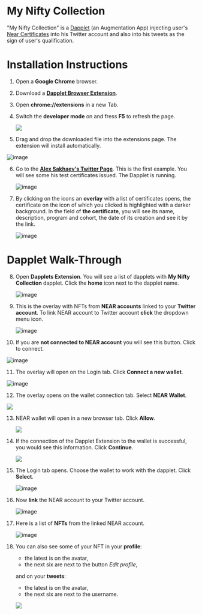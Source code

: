 # My Nifty Collection

"My Nifty Collection" is a [Dapplet](https://dapplets.org) (an Augmentation App) injecting user's [Near Certificates](https://learnnear.club/near-certified-developer-program-ncd/) into his Twitter account and also into his tweets as the sign of user's qualification.

# Installation Instructions

1. Open a **Google Chrome** browser.

2. Download a [**Dapplet Browser Extension**](https://github.com/dapplets/dapplet-extension/releases/latest/download/dapplet-extension.zip?config=https://gist.githubusercontent.com/Ni-2/a959bb851729b151cc5d688e62bd9cef/raw/).

3. Open **chrome://extensions** in a new Tab.
4. Switch the **developer mode** on and fress **F5** to refresh the page.

   ![](https://i.imgur.com/o7jpeBh.png)

5. Drag and drop the downloaded file into the extensions page. The extension will install automatically.

![image](https://user-images.githubusercontent.com/4574735/116723345-141ec600-a9e8-11eb-915d-09b201b66f4c.png)

6. Go to the **[Alex Sakhaev's Twitter Page](https://twitter.com/alsakhaev)**. This is the first example. You will see some his test certificates issued.
   The Dapplet is running.

   ![image](https://user-images.githubusercontent.com/43613968/117031152-fb285480-ad08-11eb-88fb-71d89f00eb3e.png)


7. By clicking on the icons an **overlay** with a list of certificates opens, the certificate on the icon of which you clicked is highlighted with a darker background. In the field of **the certificate**, you will see its name, description, program and cohort, the date of its creation and see it by the link.

   ![image](https://user-images.githubusercontent.com/43613968/117028602-89e7a200-ad06-11eb-8edc-ef022a13d711.png)


# Dapplet Walk-Through

8. Open **Dapplets Extension**. You will see a list of dapplets with **My Nifty Collection** dapplet. Click the **home** icon next to the dapplet name.

   ![image](https://user-images.githubusercontent.com/43613968/117032522-370fe980-ad0a-11eb-8546-8dee7f0f6fd8.png)
   
9. This is the overlay with NFTs from **NEAR accounts** linked to your **Twitter account**. To link NEAR account to Twitter account **click** the dropdown menu icon.

   ![image](https://user-images.githubusercontent.com/43613968/117033464-0da38d80-ad0b-11eb-880b-e5dae3dbd25c.png)

10. If you are **not connected to NEAR account** you will see this button. Click to connect.

   ![image](https://user-images.githubusercontent.com/43613968/117034297-d386bb80-ad0b-11eb-9239-46334de4b0ac.png)

11. The overlay will open on the Login tab. Click **Connect a new wallet**.

   ![image](https://user-images.githubusercontent.com/43613968/117034775-4db74000-ad0c-11eb-9564-315be97661a0.png)

12. The overlay opens on the wallet connection tab. Select **NEAR Wallet**.

   ![](https://i.imgur.com/4AddaCF.png)

13. NEAR wallet will open in a new browser tab. Click **Allow**.

    ![](https://i.imgur.com/K4n0qw0.png)

14. If the connection of the Dapplet Extension to the wallet is successful, you would see this information. Сlick **Continue**.

    ![](https://i.imgur.com/0NRSIOA.png)

15. The Login tab opens. Choose the wallet to work with the dapplet. Click **Select**.

    ![image](https://user-images.githubusercontent.com/43613968/117035168-adade680-ad0c-11eb-8ba7-d3bd1c3950da.png)

16. Now **link** the NEAR account to your Twitter account.

    ![image](https://user-images.githubusercontent.com/43613968/117035418-f796cc80-ad0c-11eb-829d-fe9fa31071f2.png)

17. Here is a list of **NFTs** from the linked NEAR account.

    ![image](https://user-images.githubusercontent.com/43613968/116704872-92716d00-a9d4-11eb-9f18-b69ac9714561.png)

18. You can also see some of your NFT in your **profile**:

    - the latest is on the avatar,
    - the next six are next to the button _Edit profile_,

    and on your **tweets**:

    - the latest is on the avatar,
    - the next six are next to the username.

    ![](https://i.imgur.com/z5y5ESo.png)
